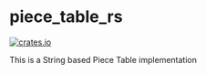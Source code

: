 # piece_table_rs

[![crates.io](https://img.shields.io/crates/v/piece_table_rs.svg)](https://crates.io/crates/piece_table_rs)

This is a String based Piece Table implementation
